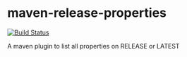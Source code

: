 # maven-release-properties
[![Build Status](https://travis-ci.org/fripoli/maven-release-properties.svg?branch=master)](https://travis-ci.org/fripoli/maven-release-properties)

A maven plugin to list all properties on RELEASE or LATEST
